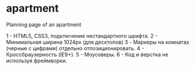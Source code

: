 # apartment
Planning page of an apartment

1 - HTML5, CSS3, подключение нестандартного шрифта.
2 - Минимальная ширина 1024px (для десктопов)
3 - Маркеры на комнатах (черные с цифрами) отдельно отпозиционировать.
4 - Кроссбраузерность (IE9+).
5 - Моусоверы.
6 - Код и верстка не используя фреймворки.

